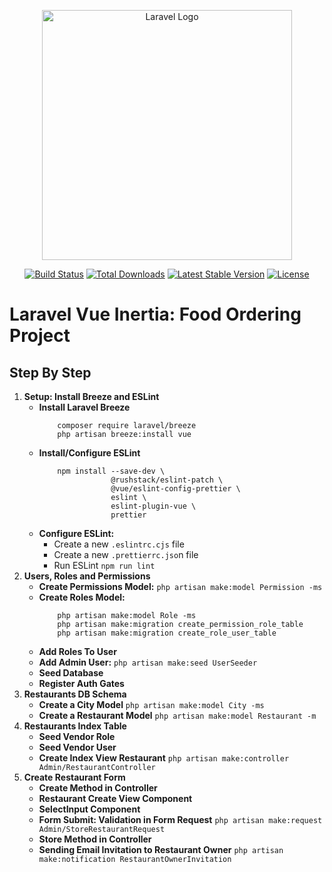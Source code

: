 <p align="center"><a href="https://laravel.com" target="_blank"><img src="https://raw.githubusercontent.com/laravel/art/master/logo-lockup/5%20SVG/2%20CMYK/1%20Full%20Color/laravel-logolockup-cmyk-red.svg" width="400" alt="Laravel Logo"></a></p>

<p align="center">
<a href="https://github.com/laravel/framework/actions"><img src="https://github.com/laravel/framework/workflows/tests/badge.svg" alt="Build Status"></a>
<a href="https://packagist.org/packages/laravel/framework"><img src="https://img.shields.io/packagist/dt/laravel/framework" alt="Total Downloads"></a>
<a href="https://packagist.org/packages/laravel/framework"><img src="https://img.shields.io/packagist/v/laravel/framework" alt="Latest Stable Version"></a>
<a href="https://packagist.org/packages/laravel/framework"><img src="https://img.shields.io/packagist/l/laravel/framework" alt="License"></a>
</p>

# Laravel Vue Inertia: Food Ordering Project

## Step By Step

1. **Setup: Install Breeze and ESLint**
    - **Install Laravel Breeze**
        ```
            composer require laravel/breeze
            php artisan breeze:install vue
        ```
    - **Install/Configure ESLint**
        ```
            npm install --save-dev \
                        @rushstack/eslint-patch \
                        @vue/eslint-config-prettier \
                        eslint \
                        eslint-plugin-vue \
                        prettier
        ```
    - **Configure ESLint:**
      - Create a new `.eslintrc.cjs` file
      - Create a new `.prettierrc.jso`n file
      - Run ESLint `npm run lint`
2. **Users, Roles and Permissions**
    - **Create Permissions Model:** `php artisan make:model Permission -ms`
    - **Create Roles Model:**
        ```
            php artisan make:model Role -ms
            php artisan make:migration create_permission_role_table
            php artisan make:migration create_role_user_table
        ```
    - **Add Roles To User**
    - **Add Admin User:** `php artisan make:seed UserSeeder`
    - **Seed Database**
    - **Register Auth Gates**
3. **Restaurants DB Schema**
    - **Create a City Model** `php artisan make:model City -ms`
    - **Create a Restaurant Model** `php artisan make:model Restaurant -m`
4. **Restaurants Index Table**
    - **Seed Vendor Role**
    - **Seed Vendor User**
    - **Create Index View Restaurant** `php artisan make:controller Admin/RestaurantController`
5. **Create Restaurant Form**
    - **Create Method in Controller**
    - **Restaurant Create View Component**
    - **SelectInput Component**
    - **Form Submit: Validation in Form Request** `php artisan make:request Admin/StoreRestaurantRequest`
    - **Store Method in Controller**
    - **Sending Email Invitation to Restaurant Owner** `php artisan make:notification RestaurantOwnerInvitation`
